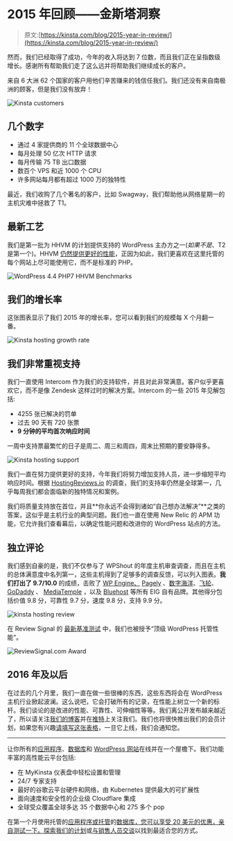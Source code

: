 # 2015 年回顾——金斯塔洞察

> 原文:[https://kinsta.com/blog/2015-year-in-review/](https://kinsta.com/blog/2015-year-in-review/)

然而，我们已经取得了成功，今年的收入将达到 7 位数，而且我们正在呈指数级增长。感谢所有帮助我们走了这么远并将帮助我们继续成长的客户。

来自 6 大洲 62 个国家的客户用他们辛苦赚来的钱信任我们。我们还没有来自南极洲的顾客，但是我们没有放弃！

![Kinsta customers](../Images/a1fda421ed0990024d9dd8943d6b3e23.png)

## 几个数字

*   通过 4 家提供商的 11 个全球数据中心
*   每月处理 50 亿次 HTTP 请求
*   每月传输 75 TB 出口数据
*   数百个 VPS 和近 1000 个 CPU
*   许多网站每月都有超过 1000 万的独特性

最近，我们收购了几个著名的客户，比如 Swagway，我们帮助他从网络星期一的主机灾难中拯救了 T1。

## 最新工艺

我们是第一批为 HHVM 的计划提供支持的 WordPress 主办方之一(*如果不是*、T2 是第一个)。HHVM [仍然提供更好的性能](https://kinsta.com/blog/php-benchmarks/)，正因为如此，我们更喜欢在这里托管的每个网站上尽可能使用它，而不是标准的 PHP。

![WordPress 4.4 PHP7 HHVM Benchmarks](../Images/98d6b0fe17d5210f6ec4c0f01ec0de5a.png)

## 我们的增长率

这张图表显示了我们 2015 年的增长率，您可以看到我们的规模每 X 个月翻一番。

![Kinsta hosting growth rate](../Images/e45cb600f51a79e82fcefc939775a04b.png)

## 我们非常重视支持

我们一直使用 Intercom 作为我们的支持软件，并且对此非常满意。客户似乎更喜欢它，而不是像 Zendesk 这样过时的解决方案。Intercom 的一些 2015 年见解包括:

*   4255 张已解决的罚单
*   过去 90 天有 720 张票
*   **9 分钟的平均首次响应时间**

一周中支持票最繁忙的日子是周二、周三和周四，周末比预期的要安静得多。

![Kinsta hosting support](../Images/32ce0231c7c259d272393de77c1de270.png)

我们一直在努力提供更好的支持，今年我们将努力增加支持人员，进一步缩短平均响应时间。根据 [HostingReviews.io](http://hostingreviews.io) 的调查，我们的支持率仍然是全球第一，几乎每周我们都会面临新的独特情况和案例。

我们将质量支持放在首位，并且**你永远不会得到诸如“自己想办法解决”**之类的答案，这似乎是主机行业的典型问题。我们也一直在使用 New Relic 的 APM 功能，它允许我们查看幕后，以确定性能问题和改进你的 WordPress 站点的方法。

## 独立评论

我们感到自豪的是，我们不仅参与了 WPShout 的年度主机审查调查，而且在主机的总体满意度中名列第一，这些主机得到了足够多的调查反馈，可以列入图表。**我们打出了 9.7/10.0** 的成绩，击败了 [WP Engine、](https://kinsta.com/wp-engine-alternative/) [Pagely](https://kinsta.com/pagely-alternative/) 、[数字海洋](https://kinsta.com/digitalocean-alternative/)、[飞轮](https://kinsta.com/flywheel-hosting-alternative/)、 [GoDaddy](https://kinsta.com/godaddy-alternative/) 、 [MediaTemple](https://kinsta.com/media-temple-alternative/) ，以及 [Bluehost](https://kinsta.com/bluehost-alternative/) 等所有 EIG 自有品牌。其他得分包括价值 9.8 分，可靠性 9.7 分，速度 9.8 分，支持 9.9 分。

![kinsta hosting review](../Images/6d72ad1d77f7545748b9e2b89af4030b.png)

在 Review Signal 的 [最新基准测试](http://reviewsignal.com/blog/2015/07/28/wordpress-hosting-performance-benchmarks-2015/) 中，我们也被授予“顶级 WordPress 托管性能”。

![ReviewSignal.com Award](../Images/5335e2e17644ba2de9800b5bf409b894.png)

## 2016 年及以后

在过去的几个月里，我们一直在做一些很棒的东西，这些东西将会在 WordPress 主机行业掀起波澜。这么说吧，它会打破所有的记录，在性能上树立一个新的标杆。我们谈论的是改进的性能、可靠性、可伸缩性等等。我们离公开发布越来越近了，所以请关注[我们的博客](https://kinsta.com/blog/)并在[推特](https://twitter.com/kinstahosting)上关注我们。我们也将很快推出我们的会员计划，如果您有兴趣[请填写这张表格](https://kinsta.com/affiliates/)，一旦它上线，我们会通知您。

* * *

让你所有的[应用程序](https://kinsta.com/application-hosting/)、[数据库](https://kinsta.com/database-hosting/)和 [WordPress 网站](https://kinsta.com/wordpress-hosting/)在线并在一个屋檐下。我们功能丰富的高性能云平台包括:

*   在 MyKinsta 仪表盘中轻松设置和管理
*   24/7 专家支持
*   最好的谷歌云平台硬件和网络，由 Kubernetes 提供最大的可扩展性
*   面向速度和安全性的企业级 Cloudflare 集成
*   全球受众覆盖全球多达 35 个数据中心和 275 多个 pop

在第一个月使用托管的[应用程序或托管](https://kinsta.com/application-hosting/)的[数据库，您可以享受 20 美元的优惠，亲自测试一下。探索我们的](https://kinsta.com/database-hosting/)[计划](https://kinsta.com/plans/)或[与销售人员交谈](https://kinsta.com/contact-us/)以找到最适合您的方式。